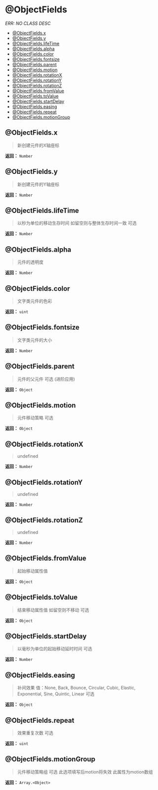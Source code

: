 # @ObjectFields

*ERR: NO CLASS DESC*

- [@ObjectFields.x](#objectfieldsx)
- [@ObjectFields.y](#objectfieldsy)
- [@ObjectFields.lifeTime](#objectfieldslifetime)
- [@ObjectFields.alpha](#objectfieldsalpha)
- [@ObjectFields.color](#objectfieldscolor)
- [@ObjectFields.fontsize](#objectfieldsfontsize)
- [@ObjectFields.parent](#objectfieldsparent)
- [@ObjectFields.motion](#objectfieldsmotion)
- [@ObjectFields.rotationX](#objectfieldsrotationx)
- [@ObjectFields.rotationY](#objectfieldsrotationy)
- [@ObjectFields.rotationZ](#objectfieldsrotationz)
- [@ObjectFields.fromValue](#objectfieldsfromvalue)
- [@ObjectFields.toValue](#objectfieldstovalue)
- [@ObjectFields.startDelay](#objectfieldsstartdelay)
- [@ObjectFields.easing](#objectfieldseasing)
- [@ObjectFields.repeat](#objectfieldsrepeat)
- [@ObjectFields.motionGroup](#objectfieldsmotiongroup)

## @ObjectFields.x

> 新创建元件的X轴座标

**返回：** `Number`

## @ObjectFields.y

> 新创建元件的Y轴座标

**返回：** `Number`

## @ObjectFields.lifeTime

> 以秒为单位的移动生存时间 如留空则与整体生存时间一致 可选

**返回：** `Number`

## @ObjectFields.alpha

> 元件的透明度

**返回：** `Number`

## @ObjectFields.color

> 文字类元件的色彩

**返回：** `uint`

## @ObjectFields.fontsize

> 文字类元件的大小

**返回：** `Number`

## @ObjectFields.parent

> 元件的父元件 可选 (进阶应用)

**返回：** `Object`

## @ObjectFields.motion

> 元件移动策略 可选

**返回：** `Object`

## @ObjectFields.rotationX

> undefined

**返回：** `Number`

## @ObjectFields.rotationY

> undefined

**返回：** `Number`

## @ObjectFields.rotationZ

> undefined

**返回：** `Number`

## @ObjectFields.fromValue

> 起始移动属性值

**返回：** `Object`

## @ObjectFields.toValue

> 结束移动属性值 如留空则不移动 可选

**返回：** `Object`

## @ObjectFields.startDelay

> 以毫秒为单位的起始移动延时时间 可选

**返回：** `Number`

## @ObjectFields.easing

> 补间效果 值：None, Back, Bounce, Circular, Cubic, Elastic, Exponential, Sine, Quintic, Linear 可选

**返回：** `Object`

## @ObjectFields.repeat

> 效果重复次数 可选

**返回：** `uint`

## @ObjectFields.motionGroup

> 元件移动策略组 可选 此选项填写后motion将失效 此属性为motion数组

**返回：** `Array.<Object>`

